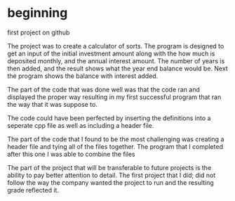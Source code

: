 # beginning
first project on github

The project was to create a calculator of sorts. 
The program is designed to get an input of the initial investment amount along with the how much is deposited monthly, 
and the annual interest amount. The number of years is then added, and the result shows what the year end balance would be. 
Next the program shows the balance with interest added. 

The part of the code that was done well was that the code ran and displayed the proper way resulting in my first successful 
program that ran the way that it was suppose to.

The code could have been perfected by inserting the definitions into a seperate cpp file as well as including a header file.

The part of the code that I found to be the most challenging was creating a header file and tying all of the files together. The program that 
I completed after this one I was able to combine the files 

The part of the project that will be transferable to future projects is the ability to pay better attention to detail. The first project
that I did; did not follow the way the company wanted the project to run and the resulting grade reflected it. 




